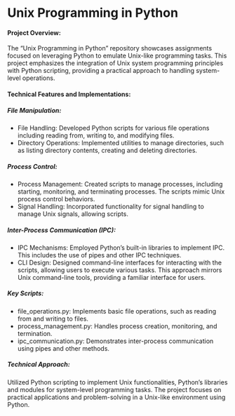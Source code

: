 # Unix Programming in Python

<h4>Project Overview:</h4>
The “Unix Programming in Python” repository showcases assignments focused on leveraging Python to emulate Unix-like programming tasks. This project emphasizes the integration of Unix system programming principles with Python scripting, providing a practical approach to handling system-level operations.

<h4>Technical Features and Implementations:</h4>
<h5>File Manipulation:</h5>
<ul>
<li>File Handling: Developed Python scripts for various file operations including reading from, writing to, and modifying files. </li>
<li>Directory Operations: Implemented utilities to manage directories, such as listing directory contents, creating and deleting  directories.</li>
</ul>

<h5>Process Control:</h5>
<ul>
<li>Process Management: Created scripts to manage processes, including starting, monitoring, and terminating processes. The scripts mimic Unix process control behaviors.</li>
<li>Signal Handling: Incorporated functionality for signal handling to manage Unix signals, allowing scripts.</li>
</ul>
  
<h5>Inter-Process Communication (IPC):</h5>
<ul>
<li>IPC Mechanisms: Employed Python’s built-in libraries to implement IPC. This includes the use of pipes and other IPC techniques.</li>
<li>CLI Design: Designed command-line interfaces for interacting with the scripts, allowing users to execute various tasks. This approach mirrors Unix command-line tools, providing a familiar interface for users.</li>
</ul>


<h5>Key Scripts:</h5>
<ul>
<li>file_operations.py: Implements basic file operations, such as reading from and writing to files.</li>
<li>process_management.py: Handles process creation, monitoring, and termination.</li>
<li>ipc_communication.py: Demonstrates inter-process communication using pipes and other methods.</li>
</ul>

<h5>Technical Approach:</h5>
Utilized Python scripting to implement Unix functionalities, Python’s libraries and modules for system-level programming tasks. The project focuses on practical applications and problem-solving in a Unix-like environment using Python.
